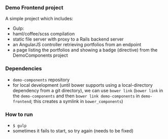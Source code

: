 ### Demo Frontend project

A simple project which includes:

* Gulp:
 * haml/coffee/scss compilation
 * static file server with proxy to a Rails backend server
* an AngularJS controller retrieving portfolios from an endpoint
* a page listing the portfolios and showing a badge (directive) from the DemoComponents project

### Dependencies

* `demo-components` repository
 * for local development (until bower supports using a local-directory dependency from a git directory), we can use `bower link` (`bower link` in the `demo-components` and then `bower link demo-components` in `demo-frontend`; this creates a symlink in `bower_components`)

### How to run

* `$ gulp`
 * sometimes it fails to start, so try again (needs to be fixed)
